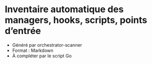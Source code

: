 # Inventaire automatique des managers, hooks, scripts, points d’entrée

- Généré par orchestrator-scanner
- Format : Markdown
- À compléter par le script Go
